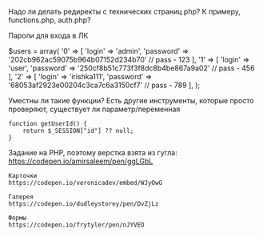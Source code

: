 Надо ли делать редиректы с технических страниц php? К примеру, functions.php, auth.php?


Пароли для входа в ЛК

$users = array(
    '0' => [
        'login' => 'admin', 
        'password' => '202cb962ac59075b964b07152d234b70' // pass - 123
    ], 
    '1' => [ 
        'login' => 'user', 
        'password' => '250cf8b51c773f3f8dc8b4be867a9a02' // pass - 456
    ], 
    '2' => [
        'login' => 'irishka111', 
        'password' => '68053af2923e00204c3ca7c6a3150cf7' // pass - 789
    ], 
);

Уместны ли такие функции? Есть другие инструменты, которые просто проверяют, существует ли параметр/переменная

    function getUserId() {   
        return $_SESSION["id"] ?? null;
    }

    

Задание на PHP, поэтому верстка взята из гугла:
    https://codepen.io/amirsaleem/pen/ggLGbL

    Карточки
    https://codepen.io/veronicadev/embed/WJyOwG

    Галерея
    https://codepen.io/dudleystorey/pen/DvZjLz

    Формы
    https://codepen.io/frytyler/pen/nJYVEO
    
